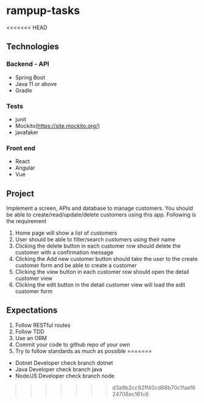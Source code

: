 # rampup-tasks

<<<<<<< HEAD
## Technologies

### Backend - API

- Spring Boot
- Java 11 or above
- Gradle

### Tests

- junit 
- Mockito(https://site.mockito.org/)
- javafaker

### Front end

- React
- Angular 
- Vue

## Project

Implement a screen, APIs and database to manage customers. You should be able to create/read/update/delete customers using this app. Following is the requirement

1. Home page will show a list of customers
2. User should be able to filter/search customers using their name
3. Clicking the delete button in each customer row should delete the customer with a confirmation message
4. Clicking the Add new customer button should take the user to the create customer form and be able to create a customer
5. Clicking the view button in each customer row should open the detail customer view
6. Clicking the edit button in the detail customer view will load the edit customer form

## Expectations

1. Follow RESTful routes
2. Follow TDD
3. Use an ORM
4. Commit your code to github repo of your own
5. Try to follow standards as much as possible
=======
- Dotnet Developer check branch dotnet
- Java Developer check branch java
- Node/JS Developer check branch node
>>>>>>> d3a9b2cc92ff40cd88b70c1faef624708ec161c6
